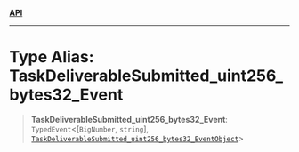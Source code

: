 [**API**](../../../README.md)

***

# Type Alias: TaskDeliverableSubmitted\_uint256\_bytes32\_Event

> **TaskDeliverableSubmitted\_uint256\_bytes32\_Event**: `TypedEvent`\<\[`BigNumber`, `string`\], [`TaskDeliverableSubmitted_uint256_bytes32_EventObject`](../interfaces/TaskDeliverableSubmitted_uint256_bytes32_EventObject.md)\>
